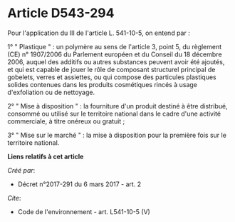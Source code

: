 # Article D543-294

Pour l'application du III de l'article L. 541-10-5, on entend par : 

1° " Plastique " : un polymère au sens de l'article 3, point 5, du règlement (CE) n° 1907/2006 du Parlement européen et du
Conseil du 18 décembre 2006, auquel des additifs ou autres substances peuvent avoir été ajoutés, et qui est capable de jouer
le rôle de composant structurel principal de gobelets, verres et assiettes, ou qui compose des particules plastiques solides
contenues dans les produits cosmétiques rincés à usage d'exfoliation ou de nettoyage. 

2° " Mise à disposition " : la fourniture d'un produit destiné à être distribué, consommé ou utilisé sur le territoire
national dans le cadre d'une activité commerciale, à titre onéreux ou gratuit ; 

3° " Mise sur le marché " : la mise à disposition pour la première fois sur le territoire national.

**Liens relatifs à cet article**

_Créé par_:

  - Décret n°2017-291 du 6 mars 2017 - art. 2

_Cite_:

  - Code de l'environnement - art. L541-10-5 (V)
